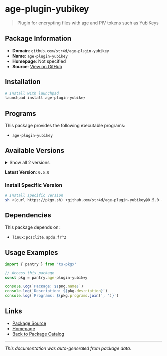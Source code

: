# age-plugin-yubikey

> Plugin for encrypting files with age and PIV tokens such as YubiKeys

## Package Information

- **Domain**: `github.com/str4d/age-plugin-yubikey`
- **Name**: `age-plugin-yubikey`
- **Homepage**: Not specified
- **Source**: [View on GitHub](https://github.com/pkgxdev/pantry/tree/main/projects/github.com/str4d/age-plugin-yubikey/package.yml)

## Installation

```bash
# Install with launchpad
launchpad install age-plugin-yubikey
```

## Programs

This package provides the following executable programs:

- `age-plugin-yubikey`

## Available Versions

<details>
<summary>Show all 2 versions</summary>

- `0.5.0`, `0.4.0`

</details>

**Latest Version**: `0.5.0`

### Install Specific Version

```bash
# Install specific version
sh <(curl https://pkgx.sh) +github.com/str4d/age-plugin-yubikey@0.5.0 -- $SHELL -i
```

## Dependencies

This package depends on:

- `linux:pcsclite.apdu.fr^2`

## Usage Examples

```typescript
import { pantry } from 'ts-pkgx'

// Access this package
const pkg = pantry.age-plugin-yubikey

console.log(`Package: ${pkg.name}`)
console.log(`Description: ${pkg.description}`)
console.log(`Programs: ${pkg.programs.join(', ')}`)
```

## Links

- [Package Source](https://github.com/pkgxdev/pantry/tree/main/projects/github.com/str4d/age-plugin-yubikey/package.yml)
- [Homepage](#)
- [Back to Package Catalog](../package-catalog.md)

---

*This documentation was auto-generated from package data.*
